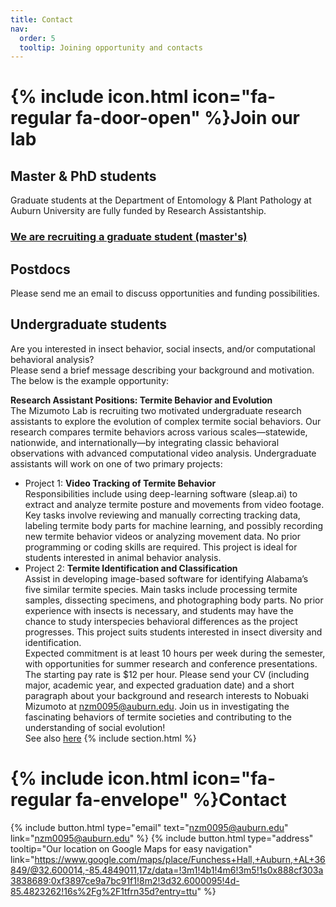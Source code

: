 ```yaml
---
title: Contact
nav:
  order: 5
  tooltip: Joining opportunity and contacts
---
```

# {% include icon.html icon="fa-regular fa-door-open" %}Join our lab
## Master & PhD students
Graduate students at the Department of Entomology & Plant Pathology at Auburn University are fully funded by Research Assistantship. <br>
### **[We are recruiting a graduate student (master's)](https://www.dropbox.com/scl/fi/zf4kdaz232u812o5k8cj9/poster.pdf?rlkey=y7mfwch3qg0cvrzuwqz759cko&dl=0)**
<!-- At this time, Mizumoto-lab is not accepting students. However, if you are very interested in joining the lab in the future. We are happy to start discussing the opportunity beforehand. -->
<!-- We are actively looking for graduate students for Fall 2024!<br> -->
<!-- If you are interested in a graduate student position (master or phd), please send: 1) a cover letter mentioning research interests and research experience (if any), and 2) your CV, to [nzm0095@auburn.edu](mailto:nzm0095@auburn.edu). <br> -->
<!-- **Project** Comparative behavioral analysis of termite and cockroach species to infer the evolutionary origin of nesting and social behavior in termites. See [here](https://www.dropbox.com/scl/fi/i2o5ci6506qb2x6xz5dzs/2024_grad_students.pdf?rlkey=qgw7g301p90h525pgmh3v2th9&dl=0) for more information. -->

## Postdocs
Please send me an email to discuss opportunities and funding possibilities.

## Undergraduate students
Are you interested in insect behavior, social insects, and/or computational behavioral analysis? <br>
Please send a brief message describing your background and motivation. The below is the example opportunity: <br>

**Research Assistant Positions: Termite Behavior and Evolution** <br>
The Mizumoto Lab is recruiting two motivated undergraduate research assistants to explore the evolution of complex termite social behaviors. Our research compares termite behaviors across various scales—statewide, nationwide, and internationally—by integrating classic behavioral observations with advanced computational video analysis. Undergraduate assistants will work on one of two primary projects: <br>
* Project 1: **Video Tracking of Termite Behavior** <br>
Responsibilities include using deep-learning software (sleap.ai) to extract and analyze termite posture and movements from video footage. Key tasks involve reviewing and manually correcting tracking data, labeling termite body parts for machine learning, and possibly recording new termite behavior videos or analyzing movement data. No prior programming or coding skills are required. This project is ideal for students interested in animal behavior analysis. <br>
* Project 2: **Termite Identification and Classification** <br>
Assist in developing image-based software for identifying Alabama’s five similar termite species. Main tasks include processing termite samples, dissecting specimens, and photographing body parts. No prior experience with insects is necessary, and students may have the chance to study interspecies behavioral differences as the project progresses. This project suits students interested in insect diversity and identification. <br>
Expected commitment is at least 10 hours per week during the semester, with opportunities for summer research and conference presentations. The starting pay rate is $12 per hour.
Please send your CV (including major, academic year, and expected graduation date) and a short paragraph about your background and research interests to Nobuaki Mizumoto at nzm0095@auburn.edu.
Join us in investigating the fascinating behaviors of termite societies and contributing to the understanding of social evolution! <br>
See also [here](https://our.auburn.edu/external-opportunities/)
{% include section.html %}


# {% include icon.html icon="fa-regular fa-envelope" %}Contact
{%
  include button.html
  type="email"
  text="nzm0095@auburn.edu"
  link="nzm0095@auburn.edu"
%}
{%
  include button.html
  type="address"
  tooltip="Our location on Google Maps for easy navigation"
  link="https://www.google.com/maps/place/Funchess+Hall,+Auburn,+AL+36849/@32.600014,-85.4849011,17z/data=!3m1!4b1!4m6!3m5!1s0x888cf303a3838689:0xf3897ce9a7bc91f1!8m2!3d32.6000095!4d-85.4823262!16s%2Fg%2F1tfrn35d?entry=ttu"
%}
